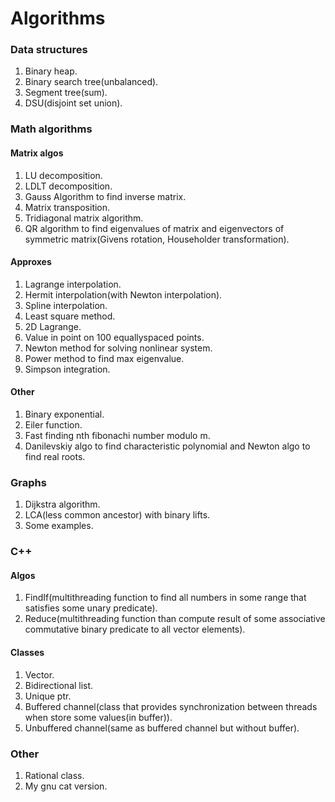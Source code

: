 # Algorithms

### Data structures

1. Binary heap.
2. Binary search tree(unbalanced).
3. Segment tree(sum).
4. DSU(disjoint set union).

### Math algorithms

#### Matrix algos

1. LU decomposition.
2. LDLT decomposition.
3. Gauss Algorithm to find inverse matrix.
4. Matrix transposition.
5. Tridiagonal matrix algorithm.
6. QR algorithm to find eigenvalues of matrix and
eigenvectors of symmetric matrix(Givens rotation, Householder transformation).

#### Approxes

1. Lagrange interpolation.
2. Hermit interpolation(with Newton interpolation).
3. Spline interpolation.
4. Least square method.
5. 2D Lagrange.
6. Value in point on 100 equallyspaced points.
7. Newton method for solving nonlinear system.
8. Power method to find max eigenvalue.
9. Simpson integration.

#### Other

1. Binary exponential.
2. Eiler function.
3. Fast finding nth fibonachi number modulo m.
4. Danilevskiy algo to find characteristic polynomial and Newton algo to find real roots.

### Graphs

1. Dijkstra algorithm.
2. LCA(less common ancestor) with binary lifts.
3. Some examples.

### C++

#### Algos

1. FindIf(multithreading function to find all numbers in some range that satisfies some unary predicate).
2. Reduce(multithreading function than compute result of some associative commutative binary predicate to all vector elements).

#### Classes

1. Vector.
2. Bidirectional list.
3. Unique ptr.
4. Buffered channel(class that provides synchronization between threads when store some values(in buffer)).
5. Unbuffered channel(same as buffered channel but without buffer).

### Other

1. Rational class.
2. My gnu cat version.
